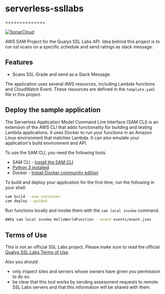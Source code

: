 # serverless-ssllabs
==============

[![SonarCloud](https://sonarcloud.io/images/project_badges/sonarcloud-orange.svg)](https://sonarcloud.io/dashboard?id=devops-made-easy_aws-sam-ssllabs)

AWS SAM Project for the Qualys SSL Labs API. Idea behind this project is to run ssl scans on a specific schedule and send ratings as slack message.

## Features

* Scans SSL Grade and send as a Slack Message.


The application uses several AWS resources, including Lambda functions and CloudWatch Event. These resources are defined in the `template.yaml` file in this project. 

## Deploy the sample application

The Serverless Application Model Command Line Interface (SAM CLI) is an extension of the AWS CLI that adds functionality for building and testing Lambda applications. It uses Docker to run your functions in an Amazon Linux environment that matches Lambda. It can also emulate your application's build environment and API.

To use the SAM CLI, you need the following tools.

* SAM CLI - [Install the SAM CLI](https://docs.aws.amazon.com/serverless-application-model/latest/developerguide/serverless-sam-cli-install.html)
* [Python 3 installed](https://www.python.org/downloads/)
* Docker - [Install Docker community edition](https://hub.docker.com/search/?type=edition&offering=community)

To build and deploy your application for the first time, run the following in your shell:

```bash
sam build --use-container
sam deploy --guided
```

Run functions locally and invoke them with the `sam local invoke` command.

```bash
AWS$ sam local invoke HelloWorldFunction --event events/event.json
```

## Terms of Use

This is not an official SSL Labs project. Please make sure to read the official [Qualys SSL Labs Terms of Use](https://www.ssllabs.com/downloads/Qualys_SSL_Labs_Terms_of_Use.pdf).

Also you should

* only inspect sites and servers whose owners have given you permission to do so.
* be clear that this tool works by sending assessment requests to remote SSL Labs servers and that this information will
be shared with them.



